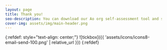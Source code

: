 ```yaml
---
layout: page
title: Thank you!
seo-description: You can download our Ao org self-assessment tool and see where you are at with your Salesforce journey.
cover-img: assets/img/main-header.png 
---
```

<meta name="googlebot" content="noindex">

{:refdef: style="text-align: center;"}
![tickbox]({{ 'assets/icons/icons8-email-send-100.png' | relative_url }})
{:refdef}

<br/>
<br/>
